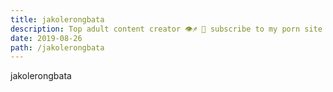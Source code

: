 ```yaml
---
title: jakolerongbata
description: Top adult content creator 👁♐️ 👑 subscribe to my porn site below IG Missskaylax
date: 2019-08-26
path: /jakolerongbata
---
```


jakolerongbata